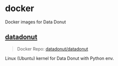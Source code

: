 # docker
Docker images for Data Donut

## [datadonut](./datadonut)

> Docker Repo: [datadonut/datadonut](https://hub.docker.com/repository/docker/datadonut/datadonut)

Linux (Ubuntu) kernel for Data Donut with Python env.

